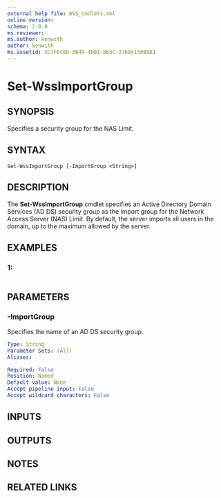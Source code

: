 ```yaml
---
external help file: WSS_Cmdlets.xml
online version: 
schema: 2.0.0
ms.reviewer:
ms.author: kenwith
author: kenwith
ms.assetid: 3C7FEC8D-3B49-4DB1-B65C-27694150B9D1
---
```


# Set-WssImportGroup

## SYNOPSIS
Specifies a security group for the NAS Limit.

## SYNTAX

```
Set-WssImportGroup [-ImportGroup <String>]
```

## DESCRIPTION
The **Set-WssImportGroup** cmdlet specifies an Active Directory Domain Services (AD DS) security group as the import group for the Network Access Server (NAS) Limit.
By default, the server imports all users in the domain, up to the maximum allowed by the server.

## EXAMPLES

### 1:
```

```

## PARAMETERS

### -ImportGroup
Specifies the name of an AD DS security group.

```yaml
Type: String
Parameter Sets: (All)
Aliases: 

Required: False
Position: Named
Default value: None
Accept pipeline input: False
Accept wildcard characters: False
```

## INPUTS

## OUTPUTS

## NOTES

## RELATED LINKS

